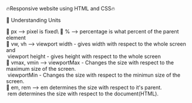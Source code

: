 🔥Responsive website using HTML and CSS🔥




🎯 Understanding Units


🎈 px --> pixel is fixed\\
🎈 % --> percentage is what percent of the parent element\
🎈 vw, vh --> viewport width - gives width with respect
                                to the whole screen and\
                 &nbsp;viewport height - gives height with respect 
                                 to the whole screen\
🎈 vmax, vmin --> viewportMax - Changes the size with
                                respect to the maximum 
                                size of the screen.\
                &nbsp;viewportMin - Changes the size with
                                 respect to the minimun 
                                 size of the screen.\
🎈 em, rem --> em determines the size with respect to it's
                parent.\
            &nbsp;rem determines the size with respect to the
                document(HTML).

